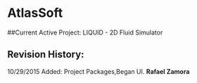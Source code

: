 # AtlasSoft
##Current Active Project:
LIQUID - 2D Fluid Simulator

## Revision History:
10/29/2015 Added: Project Packages,Began UI. **Rafael Zamora**  
